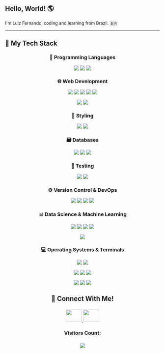<h2 align="left">Hello, World! 🌎</h3>
<p align="left">I'm Luiz Fernando, coding and learning from Brazil. 🇧🇷</p>

---

## 🚀 My Tech Stack

<h3 align="center">🐍 Programming Languages</h3>
<p align="center">
  <img src="https://img.shields.io/badge/python-3670A0?style=for-the-badge&logo=python&logoColor=white" />
  <img src="https://img.shields.io/badge/JavaScript-F7DF1E?style=for-the-badge&logo=javascript&logoColor=black" />
  <img src="https://img.shields.io/badge/C-00599C?style=for-the-badge&logo=c&logoColor=white" />
</p>

###

<h3 align="center">🌐 Web Development</h3>
<p align="center">
  <img src="https://img.shields.io/badge/flask-black?style=for-the-badge&logo=flask&logoColor=white">
  <img src="https://img.shields.io/badge/node.js-339933.svg?style=for-the-badge&logo=nodedotjs&logoColor=white">
  <img src="https://img.shields.io/badge/React-20232A?style=for-the-badge&logo=react&logoColor=61DAFB">
  <img src="https://img.shields.io/badge/Next.js-black?style=for-the-badge&logo=next.js&logoColor=white">
  <img src="https://img.shields.io/badge/Vite-646CFF?style=for-the-badge&logo=vite&logoColor=white">
</p>
<p align="center">
  <img src="https://img.shields.io/badge/HTML5-E34F26?style=for-the-badge&logo=html5&logoColor=white" />
  <img src="https://img.shields.io/badge/CSS3-1572B6?style=for-the-badge&logo=css3&logoColor=white" />
</p>

###

<h3 align="center">🎨 Styling</h3>
<p align="center">
  <img src="https://img.shields.io/badge/Bootstrap-7952B3?style=for-the-badge&logo=bootstrap&logoColor=white">
  <img src="https://img.shields.io/badge/tailwindcss-%2338B2AC.svg?style=for-the-badge&logo=tailwind-css&logoColor=white">
</p>

###

<h3 align="center">🗃 Databases</h3>
<p align="center">
  <img src="https://img.shields.io/badge/Postgres-%23316192.svg?style=for-the-badge&logo=postgresql&logoColor=white">
  <img src="https://img.shields.io/badge/MySQL-4479A1?style=for-the-badge&logo=mysql&logoColor=white">
  <img src="https://img.shields.io/badge/SQLite-%2307405e.svg?style=for-the-badge&logo=sqlite&logoColor=white">
</p>

###

<h3 align="center">🧪 Testing</h3>
<p align="center">
  <img src="https://img.shields.io/badge/Jest-C21325?style=for-the-badge&logo=jest&logoColor=white">
  <img src="https://img.shields.io/badge/postman-FF6C37.svg?style=for-the-badge&logo=postman&logoColor=white">
</p>

###

<h3 align="center">⚙ Version Control & DevOps</h3>
<p align="center">
  <img src="https://img.shields.io/badge/git-F05032.svg?style=for-the-badge&logo=git&logoColor=white">
  <img src="https://img.shields.io/badge/github-181717.svg?style=for-the-badge&logo=github&logoColor=white">
  <img src="https://img.shields.io/badge/GitHub_Actions-2088FF?style=for-the-badge&logo=github-actions&logoColor=white">
  <img src="https://img.shields.io/badge/docker-2496ED.svg?style=for-the-badge&logo=docker&logoColor=white">
</p>

###

<h3 align="center">📊 Data Science & Machine Learning</h3>
<p align="center">
  <img src="https://img.shields.io/badge/Pandas-150458?style=for-the-badge&logo=pandas&logoColor=white">
  <img src="https://img.shields.io/badge/scikit--learn-F7931E?style=for-the-badge&logo=scikit-learn&logoColor=white">
  <img src="https://custom-icon-badges.demolab.com/badge/Matplotlib-0f5279?style=for-the-badge&logo=matplotlib&logoColor=white">
  <img src="https://img.shields.io/badge/NumPy-4DABCF?style=for-the-badge&logo=numpy&logoColor=white">
</p>
<p align="center">
  <img src="https://img.shields.io/badge/Jupyter%20Notebook-F37626?style=for-the-badge&logo=jupyter&logoColor=white">
</p>

###

<h3 align="center">💻 Operating Systems & Terminals</h3>
<p align="center">
  <img src="https://img.shields.io/badge/Linux-FCC624?style=for-the-badge&logo=linux&logoColor=black">
  <img src="https://custom-icon-badges.demolab.com/badge/Windows-0078D6?style=for-the-badge&logo=windows11&logoColor=white">
</p>
<p align="center">
  <img src="https://img.shields.io/badge/Arch-1793D1?style=for-the-badge&logo=arch-linux&logoColor=white">
  <img src="https://img.shields.io/badge/Mint-87CF3E?style=for-the-badge&logo=linuxmint&logoColor=white">
  <img src="https://img.shields.io/badge/Ubuntu-E95420?style=for-the-badge&logo=ubuntu&logoColor=white">
</p>
<p align="center">
  <img src="https://img.shields.io/badge/WSL-0078D6?style=for-the-badge&logo=linux&logoColor=white">
  <img src="https://img.shields.io/badge/Zsh-F15A24?style=for-the-badge&logo=zsh&logoColor=white">
  <img src="https://img.shields.io/badge/Bash-4EAA25?style=for-the-badge&logo=gnubash&logoColor=white">
</p>

###

<h2 align="center">🔗 Connect With Me!</h2>

###

<div align="center">
  <a href="https://www.linkedin.com/in/oluizfernando/" target="_blank">
    <img src="https://raw.githubusercontent.com/maurodesouza/profile-readme-generator/master/src/assets/icons/social/linkedin/default.svg" width="52" height="40">
  </a>
  <a href="mailto:luizfernandodematoscarvalho@gmail.com" target="_blank">
    <img src="https://raw.githubusercontent.com/maurodesouza/profile-readme-generator/master/src/assets/icons/social/gmail/default.svg" width="52" height="40">
  </a>
</div>

<h3 align="center">Visitors Count:</h3>

###

<div align="center">
  <img src="https://profile-counter.glitch.me/oluizfernando/count.svg?"  />
</div>

###
